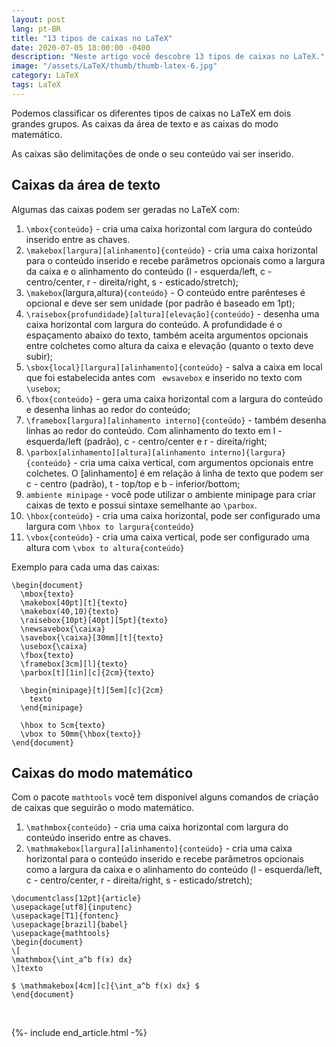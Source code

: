 ```yaml
---
layout: post
lang: pt-BR
title: "13 tipos de caixas no LaTeX"
date: 2020-07-05 18:00:00 -0400
description: "Neste artigo você descobre 13 tipos de caixas no LaTeX."
image: "/assets/LaTeX/thumb/thumb-latex-6.jpg"
category: LaTeX
tags: LaTeX
---
```


Podemos classificar os diferentes tipos de caixas no LaTeX em dois grandes grupos. As caixas da área de texto e as caixas do modo matemático.

As caixas são delimitações de onde o seu conteúdo vai ser inserido.

## Caixas da área de texto

Algumas das caixas podem ser geradas no LaTeX com:

1. `\mbox{conteúdo}` - cria uma caixa horizontal com largura do conteúdo inserido entre as chaves.
1. `\makebox[largura][alinhamento]{conteúdo}` - cria uma caixa horizontal para o conteúdo inserido e recebe parâmetros opcionais como a largura da caixa e o alinhamento do conteúdo (l - esquerda/left, c - centro/center, r - direita/right, s - esticado/stretch);
1. `\makebox`(largura,altura)`{conteúdo}` - O conteúdo entre parênteses é opcional e deve ser sem unidade (por padrão é baseado em 1pt);
1. `\raisebox{profundidade}[altura][elevação]{conteúdo}` - desenha uma caixa horizontal com largura do conteúdo. A profundidade é o espaçamento abaixo do texto, também aceita argumentos opcionais entre colchetes como altura da caixa e elevação (quanto o texto deve subir);
1. `\sbox{local}[largura][alinhamento]{conteúdo}` - salva a caixa em local que foi estabelecida antes com `
ewsavebox` e inserido no texto com `\usebox`;
1. `\fbox{conteúdo}` - gera uma caixa horizontal com a largura do conteúdo e desenha linhas ao redor do conteúdo;
1. `\framebox[largura][alinhamento interno]{conteúdo}` - também desenha linhas ao redor do conteúdo. Com alinhamento do texto em l - esquerda/left (padrão), c - centro/center e r - direita/right;
1. `\parbox[alinhamento][altura][alinhamento interno]{largura}{conteúdo}` - cria uma caixa vertical, com argumentos opcionais entre colchetes. O [alinhamento] é em relação à linha de texto que podem ser c - centro (padrão), t - top/top e b - inferior/bottom;
1. `ambiente minipage` - você pode utilizar o ambiente minipage para criar caixas de texto e possui sintaxe semelhante ao `\parbox`.
1. `\hbox{conteúdo}` - cria uma caixa horizontal, pode ser configurado uma largura com `\hbox to largura{conteúdo}`
1. `\vbox{conteúdo}` - cria uma caixa vertical, pode ser configurado uma altura com `\vbox to altura{conteúdo}`

Exemplo para cada uma das caixas:

```TeX
\begin{document}
  \mbox{texto}
  \makebox[40pt][t]{texto}
  \makebox(40,10){texto}
  \raisebox{10pt}[40pt][5pt]{texto}
  \newsavebox{\caixa}
  \savebox{\caixa}[30mm][t]{texto}
  \usebox{\caixa}
  \fbox{texto}
  \framebox[3cm][l]{texto}
  \parbox[t][1in][c]{2cm}{texto}

  \begin{minipage}[t][5em][c]{2cm}
    texto
  \end{minipage}

  \hbox to 5cm{texto}
  \vbox to 50mm{\hbox{texto}}
\end{document}
```

## Caixas do modo matemático

Com o pacote `mathtools` você tem disponível alguns comandos de criação de caixas que seguirão o modo matemático.

1. `\mathmbox{conteúdo}` - cria uma caixa horizontal com largura do conteúdo inserido entre as chaves.
1. `\mathmakebox[largura][alinhamento]{conteúdo}` - cria uma caixa horizontal para o conteúdo inserido e recebe parâmetros opcionais como a largura da caixa e o alinhamento do conteúdo (l - esquerda/left, c - centro/center, r - direita/right, s - esticado/stretch);

```TeX
\documentclass[12pt]{article}
\usepackage[utf8]{inputenc}
\usepackage[T1]{fontenc}
\usepackage[brazil]{babel}
\usepackage{mathtools}
\begin{document}
\[
\mathmbox{\int_a^b f(x) dx}
\]texto

$ \mathmakebox[4cm][c]{\int_a^b f(x) dx} $
\end{document}
```

<br>

{%- include end_article.html -%}
